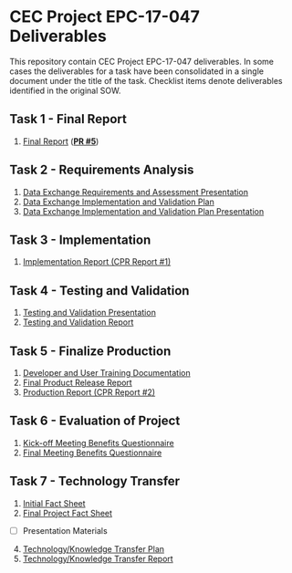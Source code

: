 # CEC Project EPC-17-047 Deliverables

This repository contain CEC Project EPC-17-047 deliverables. In some cases the deliverables for a task have been consolidated in a single document under the title of the task. Checklist items denote deliverables identified in the original SOW.

## Task 1 - Final Report

1. [Final Report](Task%201.1%20-%20Final%20Report.pdf) (**[PR #5](/../../pull/5)**)

## Task 2 - Requirements Analysis

1. [Data Exchange Requirements and Assessment Presentation](Task%202.1%20-%20Data%20Exchange%20Requirements%20and%20Assessment%20Presentation.pdf)
2. [Data Exchange Implementation and Validation Plan](Task%202.2%20-%20Data%20Exchange%20Implementation%20and%20Validation%20Plan.pdf)
3. [Data Exchange Implementation and Validation Plan Presentation](Task%202.3%20-%20Data%20Exchange%20Implementation%20and%20Validation%20Plan%20Presentation.pdf)

## Task 3 - Implementation

1. [Implementation Report (CPR Report #1)](Task%203.1%20-%20Implementation%20Report%20-%20CPR%20Report%201.pdf)

## Task 4 - Testing and Validation

1. [Testing and Validation Presentation](Task%204.1%20-%20Testing%20and%20Validation%20Presentation.pdf)
2. [Testing and Validation Report](Task%204.2%20-%20Testing%20and%20Validation%20Report.pdf)

## Task 5 - Finalize Production

1. [Developer and User Training Documentation](Task%205.1%20-%20Developer%20and%20User%20Training%20Documentation.pdf)
2. [Final Product Release Report](Task%205.2%20-%20Final%20Product%20Release%20Report.pdf)
3. [Production Report (CPR Report #2)](Task%205.3%20-%20Production%20Report%20-%20CPR%20Report%202.pdf)

## Task 6 - Evaluation of Project 

1. [Kick-off Meeting Benefits Questionnaire](Task%206.1%20-%20Kickoff%20Meeting%20Benefits%20Questionaire.pdf)
2. [Final Meeting Benefits Questionnaire](Task%206.2%20-%20Final%20Meeting%20Benefits%20Questionnaire.xlsx)

## Task 7 - Technology Transfer

1. [Initial Fact Sheet](Task%207.1%20-%20Initial%20Fact%20Sheet.pdf)
2. [Final Project Fact Sheet](Task%207.2%20-%20Final%20Project%20Fact%20Sheet.pdf)
- [ ] Presentation Materials 
4. [Technology/Knowledge Transfer Plan](Task%207.4%20-%20Technology%20Knowledge%20Transfer%20Plan.pdf)
5. [Technology/Knowledge Transfer Report](Task%207.5%20-%20Technology%20Knowledge%20Transfer%20Report.pdf)
